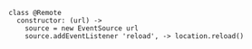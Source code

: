     class @Remote
      constructor: (url) ->
        source = new EventSource url
        source.addEventListener 'reload', -> location.reload()
